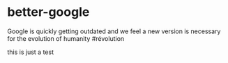 # better-google
Google is quickly getting outdated and we feel a new version is necessary for the evolution of humanity #révolution

this is just a test
